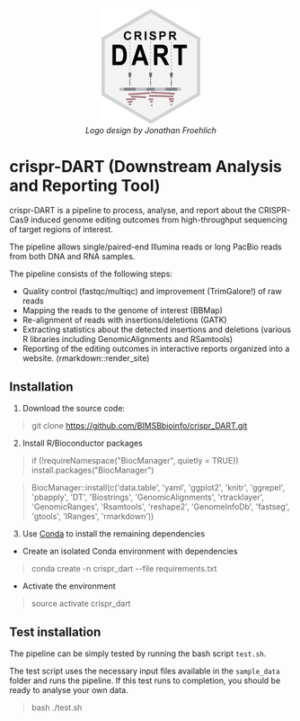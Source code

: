<p align="center">
  <img alt="logo" src="logos/logo.png" width="35%" height="35%">
  <br>
    <em> Logo design by Jonathan Froehlich </em>
</p>

# crispr-DART (Downstream Analysis and Reporting Tool)

crispr-DART is a pipeline to process, analyse, and report about the 
CRISPR-Cas9 induced genome editing outcomes from high-throughput sequencing
of target regions of interest. 

The pipeline allows single/paired-end Illumina reads or long PacBio reads from 
both DNA and RNA samples. 

The pipeline consists of the following steps:
- Quality control (fastqc/multiqc) and improvement (TrimGalore!) of raw reads 
- Mapping the reads to the genome of interest (BBMap)
- Re-alignment of reads with insertions/deletions (GATK)
- Extracting statistics about the detected insertions and deletions
(various R libraries including GenomicAlignments and RSamtools)
- Reporting of the editing outcomes in interactive reports organized into a 
website. (rmarkdown::render_site) 

## Installation

1. Download the source code:

> git clone https://github.com/BIMSBbioinfo/crispr_DART.git

2. Install R/Bioconductor packages

> if (!requireNamespace("BiocManager", quietly = TRUE))
    install.packages("BiocManager")

> BiocManager::install(c('data.table', 'yaml', 'ggplot2', 'knitr', 'ggrepel', 'pbapply', 'DT', 
'Biostrings', 'GenomicAlignments', 'rtracklayer', 'GenomicRanges', 'Rsamtools', 'reshape2', 'GenomeInfoDb',
'fastseg', 'gtools', 'IRanges', 'rmarkdown'))

3. Use [Conda](https://docs.conda.io/projects/conda/en/latest/user-guide/install/) to install the remaining dependencies

- Create an isolated Conda environment with dependencies
> conda create -n crispr_dart --file requirements.txt

- Activate the environment
> source activate crispr_dart

## Test installation

The pipeline can be simply tested by running the bash script `test.sh`. 

The test script uses the necessary input files available in the `sample_data` folder 
and runs the pipeline. If this test runs to completion, you should be ready to analyse your own
data. 

> bash ./test.sh










